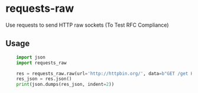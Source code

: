 # requests-raw
Use requests to send HTTP raw sockets (To Test RFC Compliance)

## Usage
```python
    import json
    import requests_raw

    res = requests_raw.raw(url='http://httpbin.org/', data=b"GET /get HTTP/1.1\r\nHost: httpbin.org\r\n\r\n")
    res_json = res.json()
    print(json.dumps(res_json, indent=2))
```
